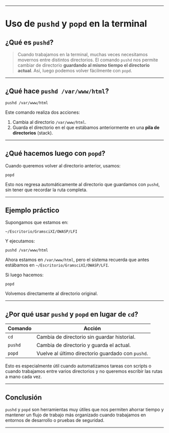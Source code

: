 
--- 

# Uso de `pushd` y `popd` en la terminal


## ¿Qué es `pushd`?

> Cuando trabajamos en la terminal, muchas veces necesitamos movernos entre distintos directorios. El comando `pushd` nos permite cambiar de directorio **guardando al mismo tiempo el directorio actual**. Así, luego podemos volver fácilmente con `popd`.

---

## ¿Qué hace `pushd /var/www/html`?

```
pushd /var/www/html
```

Este comando realiza dos acciones:

1. Cambia al directorio `/var/www/html`.
2. Guarda el directorio en el que estábamos anteriormente en una **pila de directorios** (stack).

---

## ¿Qué hacemos luego con `popd`?

Cuando queremos volver al directorio anterior, usamos:

```
popd
```

Esto nos regresa automáticamente al directorio que guardamos con `pushd`, sin tener que recordar la ruta completa.

---

## Ejemplo práctico

Supongamos que estamos en:

```
~/Escritorio/GramsciXI/OWASP/LFI
```

Y ejecutamos:
```
pushd /var/www/html
```

Ahora estamos en `/var/www/html`, pero el sistema recuerda que antes estábamos en `~/Escritorio/GramsciXI/OWASP/LFI`.

Si luego hacemos:
```
popd
```

Volvemos directamente al directorio original.

---

## ¿Por qué usar `pushd` y `popd` en lugar de `cd`?

| Comando   | Acción                                                   |
|-----------|----------------------------------------------------------|
| `cd`      | Cambia de directorio sin guardar historial.              |
| `pushd`   | Cambia de directorio y guarda el actual.                 |
| `popd`    | Vuelve al último directorio guardado con `pushd`.        |

Esto es especialmente útil cuando automatizamos tareas con scripts o cuando trabajamos entre varios directorios y no queremos escribir las rutas a mano cada vez.

---

## Conclusión

`pushd` y `popd` son herramientas muy útiles que nos permiten ahorrar tiempo y mantener un flujo de trabajo más organizado cuando trabajamos en entornos de desarrollo o pruebas de seguridad.

---
